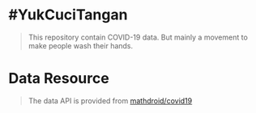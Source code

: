 # #YukCuciTangan

> This repository contain COVID-19 data. But mainly a movement to make people wash their hands.

# Data Resource

> The data API is provided from [mathdroid/covid19](https://github.com/mathdroid/covid-19-api)